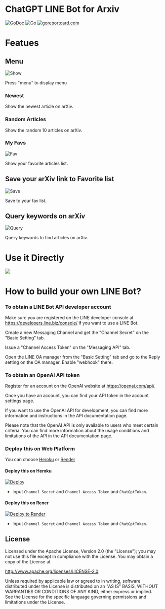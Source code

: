 ChatGPT LINE Bot for Arxiv
==============

[![GoDoc](https://godoc.org/github.com/kkdai/linebot-arxiv.svg?status.svg)](https://godoc.org/github.com/kkdai/linebot-arxiv)  ![Go](https://github.com/kkdai/linebot-arxiv/workflows/Go/badge.svg) [![goreportcard.com](https://goreportcard.com/badge/github.com/kkdai/linebot-arxiv)](https://goreportcard.com/report/github.com/kkdai/LineBotTemplate)

Featues
=============

## Menu

![Show](./img/1-menu.jpg "Display Menu")

Press "menu" to display menu

### Newest

Show the newest article on arXiv.

### Random Articles

Show the random 10 articles on arXiv.

### My Favs

![Fav](./img/2-fav.jpg "Show your favorite articles list ")

Show your favorite articles list.

## Save your arXiv link to Favorite list

![Save](./img/3-save.jpg "Save to your fav list")

Save to your fav list.

## Query keywords on arXiv

![Query](./img/4-query.jpg "query")

Query keywords to find articles on arXiv.

Use it Directly
=============

<img src="https://qr-official.line.me/gs/M_152uuyrk_GW.png">

How to build your own LINE Bot?
=============

### To obtain a LINE Bot API developer account

Make sure you are registered on the LINE developer console at <https://developers.line.biz/console/> if you want to use a LINE Bot.

Create a new Messaging Channel and get the "Channel Secret" on the "Basic Setting" tab.

Issue a "Channel Access Token" on the "Messaging API" tab.

Open the LINE OA manager from the "Basic Setting" tab and go to the Reply setting on the OA manager. Enable "webhook" there.

### To obtain an OpenAI API token

Register for an account on the OpenAI website at <https://openai.com/api/>.

Once you have an account, you can find your API token in the account settings page.

If you want to use the OpenAI API for development, you can find more information and instructions in the API documentation page.

Please note that the OpenAI API is only available to users who meet certain criteria. You can find more information about the usage conditions and limitations of the API in the API documentation page.

### Deploy this on Web Platform

You can choose [Heroku](https://www.heroku.com/) or [Render](http://render.com/)

#### Deploy this on Heroku

[![Deploy](https://www.herokucdn.com/deploy/button.svg)](https://heroku.com/deploy)

- Input `Channel Secret` and `Channel Access Token` and `ChatGptToken`.

#### Deploy this on Rener

[![Deploy to Render](http://render.com/images/deploy-to-render-button.svg)](https://render.com/deploy)

- Input `Channel Secret` and `Channel Access Token` and `ChatGptToken`.

License
---------------

Licensed under the Apache License, Version 2.0 (the "License");
you may not use this file except in compliance with the License.
You may obtain a copy of the License at

<http://www.apache.org/licenses/LICENSE-2.0>

Unless required by applicable law or agreed to in writing, software
distributed under the License is distributed on an "AS IS" BASIS,
WITHOUT WARRANTIES OR CONDITIONS OF ANY KIND, either express or implied.
See the License for the specific language governing permissions and
limitations under the License.
